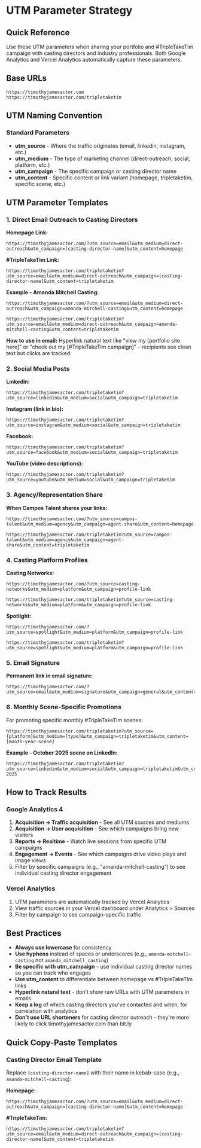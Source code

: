 # UTM Parameter Strategy

## Quick Reference

Use these UTM parameters when sharing your portfolio and #TripleTakeTim campaign with casting directors and industry professionals. Both Google Analytics and Vercel Analytics automatically capture these parameters.

## Base URLs
```
https://timothyjamesactor.com
https://timothyjamesactor.com/tripletaketim
```

## UTM Naming Convention

### Standard Parameters

- **utm_source** - Where the traffic originates (email, linkedin, instagram, etc.)
- **utm_medium** - The type of marketing channel (direct-outreach, social, platform, etc.)
- **utm_campaign** - The specific campaign or casting director name
- **utm_content** - Specific content or link variant (homepage, tripletaketim, specific scene, etc.)

## UTM Parameter Templates

### 1. Direct Email Outreach to Casting Directors

**Homepage Link:**
```
https://timothyjamesactor.com/?utm_source=email&utm_medium=direct-outreach&utm_campaign=[casting-director-name]&utm_content=homepage
```

**#TripleTakeTim Link:**
```
https://timothyjamesactor.com/tripletaketim?utm_source=email&utm_medium=direct-outreach&utm_campaign=[casting-director-name]&utm_content=tripletaketim
```

**Example - Amanda Mitchell Casting:**
```
https://timothyjamesactor.com/?utm_source=email&utm_medium=direct-outreach&utm_campaign=amanda-mitchell-casting&utm_content=homepage

https://timothyjamesactor.com/tripletaketim?utm_source=email&utm_medium=direct-outreach&utm_campaign=amanda-mitchell-casting&utm_content=tripletaketim
```

**How to use in email:**
Hyperlink natural text like "view my [portfolio site here]" or "check out my [#TripleTakeTim campaign]" - recipients see clean text but clicks are tracked.

### 2. Social Media Posts

**LinkedIn:**
```
https://timothyjamesactor.com/tripletaketim?utm_source=linkedin&utm_medium=social&utm_campaign=tripletaketim
```

**Instagram (link in bio):**
```
https://timothyjamesactor.com/tripletaketim?utm_source=instagram&utm_medium=social&utm_campaign=tripletaketim
```

**Facebook:**
```
https://timothyjamesactor.com/tripletaketim?utm_source=facebook&utm_medium=social&utm_campaign=tripletaketim
```

**YouTube (video descriptions):**
```
https://timothyjamesactor.com/tripletaketim?utm_source=youtube&utm_medium=social&utm_campaign=tripletaketim
```

### 3. Agency/Representation Share

**When Campos Talent shares your links:**
```
https://timothyjamesactor.com/?utm_source=campos-talent&utm_medium=agency&utm_campaign=agent-share&utm_content=homepage

https://timothyjamesactor.com/tripletaketim?utm_source=campos-talent&utm_medium=agency&utm_campaign=agent-share&utm_content=tripletaketim
```

### 4. Casting Platform Profiles

**Casting Networks:**
```
https://timothyjamesactor.com/?utm_source=casting-networks&utm_medium=platform&utm_campaign=profile-link

https://timothyjamesactor.com/tripletaketim?utm_source=casting-networks&utm_medium=platform&utm_campaign=profile-link
```

**Spotlight:**
```
https://timothyjamesactor.com/?utm_source=spotlight&utm_medium=platform&utm_campaign=profile-link

https://timothyjamesactor.com/tripletaketim?utm_source=spotlight&utm_medium=platform&utm_campaign=profile-link
```

### 5. Email Signature

**Permanent link in email signature:**
```
https://timothyjamesactor.com/?utm_source=email&utm_medium=signature&utm_campaign=general&utm_content=homepage
```

### 6. Monthly Scene-Specific Promotions

For promoting specific monthly #TripleTakeTim scenes:
```
https://timothyjamesactor.com/tripletaketim?utm_source=[platform]&utm_medium=[type]&utm_campaign=tripletaketim&utm_content=[month-year-scene]
```

**Example - October 2025 scene on LinkedIn:**
```
https://timothyjamesactor.com/tripletaketim?utm_source=linkedin&utm_medium=social&utm_campaign=tripletaketim&utm_content=october-2025
```

## How to Track Results

### Google Analytics 4
1. **Acquisition → Traffic acquisition** - See all UTM sources and mediums
2. **Acquisition → User acquisition** - See which campaigns bring new visitors
3. **Reports → Realtime** - Watch live sessions from specific UTM campaigns
4. **Engagement → Events** - See which campaigns drive video plays and image views
5. Filter by specific campaigns (e.g., "amanda-mitchell-casting") to see individual casting director engagement

### Vercel Analytics
1. UTM parameters are automatically tracked by Vercel Analytics
2. View traffic sources in your Vercel dashboard under Analytics > Sources
3. Filter by campaign to see campaign-specific traffic

## Best Practices

- **Always use lowercase** for consistency
- **Use hyphens** instead of spaces or underscores (e.g., `amanda-mitchell-casting` not `amanda_mitchell_casting`)
- **Be specific with utm_campaign** - use individual casting director names so you can track who engages
- **Use utm_content** to differentiate between homepage vs #TripleTakeTim links
- **Hyperlink natural text** - don't show raw URLs with UTM parameters in emails
- **Keep a log** of which casting directors you've contacted and when, for correlation with analytics
- **Don't use URL shorteners** for casting director outreach - they're more likely to click timothyjamesactor.com than bit.ly

## Quick Copy-Paste Templates

### Casting Director Email Template
Replace `[casting-director-name]` with their name in kebab-case (e.g., `amanda-mitchell-casting`):

**Homepage:**
```
https://timothyjamesactor.com/?utm_source=email&utm_medium=direct-outreach&utm_campaign=[casting-director-name]&utm_content=homepage
```

**#TripleTakeTim:**
```
https://timothyjamesactor.com/tripletaketim?utm_source=email&utm_medium=direct-outreach&utm_campaign=[casting-director-name]&utm_content=tripletaketim
```